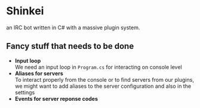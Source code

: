 Shinkei
=======

an IRC bot written in C# with a massive plugin system.

Fancy stuff that needs to be done
---------------------------------
<ul>
  <li>
    <b>Input loop</b>
    <br/>
    We need an input loop in <code>Program.cs</code> for interacting on console level
  </li>
  <li>
    <b>Aliases for servers</b>
    <br/>
    To interact properly from the console or to find servers from our plugins, we might want to add aliases to the server configuration and also in the settings
  </li>
  <li>
    <b>Events for server reponse codes</b>
  </li>
  
  
</ul>
